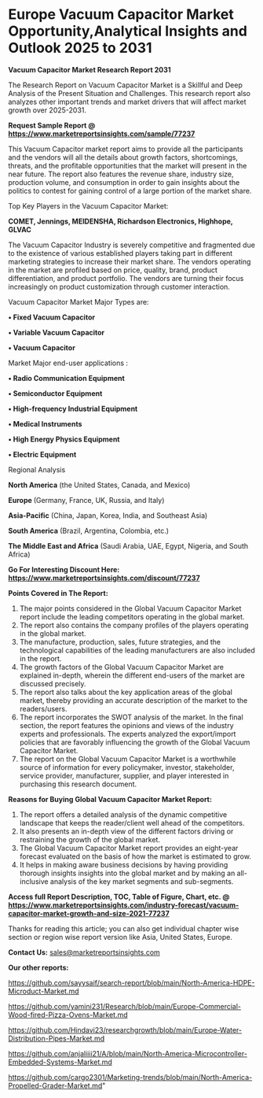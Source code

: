 # Europe Vacuum Capacitor Market Opportunity,Analytical Insights and Outlook 2025 to 2031

<strong>Vacuum Capacitor Market Research Report 2031</strong>

The Research Report on Vacuum Capacitor Market is a Skillful and Deep Analysis of the Present Situation and Challenges. This research report also analyzes other important trends and market drivers that will affect market growth over 2025-2031.

<strong>Request Sample Report @ <a href=https://www.marketreportsinsights.com/sample/77237>https://www.marketreportsinsights.com/sample/77237</a></strong>

This Vacuum Capacitor market report aims to provide all the participants and the vendors will all the details about growth factors, shortcomings, threats, and the profitable opportunities that the market will present in the near future. The report also features the revenue share, industry size, production volume, and consumption in order to gain insights about the politics to contest for gaining control of a large portion of the market share.

Top Key Players in the Vacuum Capacitor Market:

<strong>COMET, Jennings, MEIDENSHA, Richardson Electronics, Highhope, GLVAC</strong>

The Vacuum Capacitor Industry is severely competitive and fragmented due to the existence of various established players taking part in different marketing strategies to increase their market share. The vendors operating in the market are profiled based on price, quality, brand, product differentiation, and product portfolio. The vendors are turning their focus increasingly on product customization through customer interaction.

Vacuum Capacitor Market Major Types are:

<strong>• Fixed Vacuum Capacitor

• Variable Vacuum Capacitor

• Vacuum Capacitor</strong>

Market Major end-user applications :

<strong>• Radio Communication Equipment

• Semiconductor Equipment

• High-frequency Industrial Equipment

• Medical Instruments

• High Energy Physics Equipment

• Electric Equipment</strong>

Regional Analysis

</u><strong><b>North America</b></strong> (the United States, Canada, and Mexico)

<strong><b>Europe </b></strong>(Germany, France, UK, Russia, and Italy)

<strong><b>Asia-Pacific</b></strong> (China, Japan, Korea, India, and Southeast Asia)

<strong><b>South America</b></strong> (Brazil, Argentina, Colombia, etc.)

<strong><b>The Middle East and Africa</b></strong> (Saudi Arabia, UAE, Egypt, Nigeria, and South Africa)

<strong>Go For Interesting Discount Here: <a href=https://www.marketreportsinsights.com/discount/77237>https://www.marketreportsinsights.com/discount/77237</a></strong>

<strong>Points Covered in The Report:</strong>
<ol>
  <li>The major points considered in the Global Vacuum Capacitor Market report include the leading competitors operating in the global market.</li>
  <li>The report also contains the company profiles of the players operating in the global market.</li>
  <li>The manufacture, production, sales, future strategies, and the technological capabilities of the leading manufacturers are also included in the report.</li>
  <li>The growth factors of the Global Vacuum Capacitor Market are explained in-depth, wherein the different end-users of the market are discussed precisely.</li>
  <li>The report also talks about the key application areas of the global market, thereby providing an accurate description of the market to the readers/users.</li>
  <li>The report incorporates the SWOT analysis of the market. In the final section, the report features the opinions and views of the industry experts and professionals. The experts analyzed the export/import policies that are favorably influencing the growth of the Global Vacuum Capacitor Market.</li>
  <li>The report on the Global Vacuum Capacitor Market is a worthwhile source of information for every policymaker, investor, stakeholder, service provider, manufacturer, supplier, and player interested in purchasing this research document.</li>
</ol>
<strong>Reasons for Buying Global Vacuum Capacitor Market Report:</strong>

<ol>
  <li>The report offers a detailed analysis of the dynamic competitive landscape that keeps the reader/client well ahead of the competitors.</li>
  <li>It also presents an in-depth view of the different factors driving or restraining the growth of the global market.</li>
  <li>The Global Vacuum Capacitor Market report provides an eight-year forecast evaluated on the basis of how the market is estimated to grow.</li>
  <li>It helps in making aware business decisions by having providing thorough insights insights into the global market and by making an all-inclusive analysis of the key market segments and sub-segments.</li>
</ol>
<strong>Access full Report Description, TOC, Table of Figure, Chart, etc. @ <a href=https://www.marketreportsinsights.com/industry-forecast/vacuum-capacitor-market-growth-and-size-2021-77237>https://www.marketreportsinsights.com/industry-forecast/vacuum-capacitor-market-growth-and-size-2021-77237</a></strong>


Thanks for reading this article; you can also get individual chapter wise section or region wise report version like Asia, United States, Europe.

<strong>Contact Us:</strong>
sales@marketreportsinsights.com

<strong>Our other reports:</strong>

<a href=https://github.com/sayysaif/search-report/blob/main/North-America-HDPE-Microduct-Market.md>https://github.com/sayysaif/search-report/blob/main/North-America-HDPE-Microduct-Market.md</a>

<a href=https://github.com/yamini231/Research/blob/main/Europe-Commercial-Wood-fired-Pizza-Ovens-Market.md>https://github.com/yamini231/Research/blob/main/Europe-Commercial-Wood-fired-Pizza-Ovens-Market.md</a>

<a href=https://github.com/Hindavi23/researchgrowth/blob/main/Europe-Water-Distribution-Pipes-Market.md>https://github.com/Hindavi23/researchgrowth/blob/main/Europe-Water-Distribution-Pipes-Market.md</a>

<a href=https://github.com/anjaliiii21/A/blob/main/North-America-Microcontroller-Embedded-Systems-Market.md>https://github.com/anjaliiii21/A/blob/main/North-America-Microcontroller-Embedded-Systems-Market.md</a>

<a href=https://github.com/cargo2301/Marketing-trends/blob/main/North-America-Propelled-Grader-Market.md>https://github.com/cargo2301/Marketing-trends/blob/main/North-America-Propelled-Grader-Market.md</a>"
